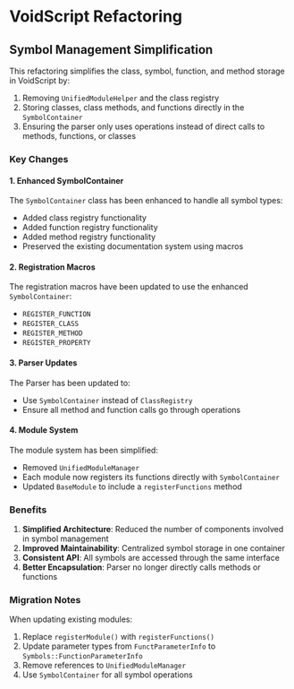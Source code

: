 # VoidScript Refactoring

## Symbol Management Simplification

This refactoring simplifies the class, symbol, function, and method storage in VoidScript by:

1. Removing `UnifiedModuleHelper` and the class registry
2. Storing classes, class methods, and functions directly in the `SymbolContainer`
3. Ensuring the parser only uses operations instead of direct calls to methods, functions, or classes

### Key Changes

#### 1. Enhanced SymbolContainer

The `SymbolContainer` class has been enhanced to handle all symbol types:
- Added class registry functionality
- Added function registry functionality
- Added method registry functionality
- Preserved the existing documentation system using macros

#### 2. Registration Macros

The registration macros have been updated to use the enhanced `SymbolContainer`:
- `REGISTER_FUNCTION`
- `REGISTER_CLASS`
- `REGISTER_METHOD`
- `REGISTER_PROPERTY`

#### 3. Parser Updates

The Parser has been updated to:
- Use `SymbolContainer` instead of `ClassRegistry`
- Ensure all method and function calls go through operations

#### 4. Module System

The module system has been simplified:
- Removed `UnifiedModuleManager`
- Each module now registers its functions directly with `SymbolContainer`
- Updated `BaseModule` to include a `registerFunctions` method

### Benefits

1. **Simplified Architecture**: Reduced the number of components involved in symbol management
2. **Improved Maintainability**: Centralized symbol storage in one container
3. **Consistent API**: All symbols are accessed through the same interface
4. **Better Encapsulation**: Parser no longer directly calls methods or functions

### Migration Notes

When updating existing modules:
1. Replace `registerModule()` with `registerFunctions()`
2. Update parameter types from `FunctParameterInfo` to `Symbols::FunctionParameterInfo`
3. Remove references to `UnifiedModuleManager`
4. Use `SymbolContainer` for all symbol operations